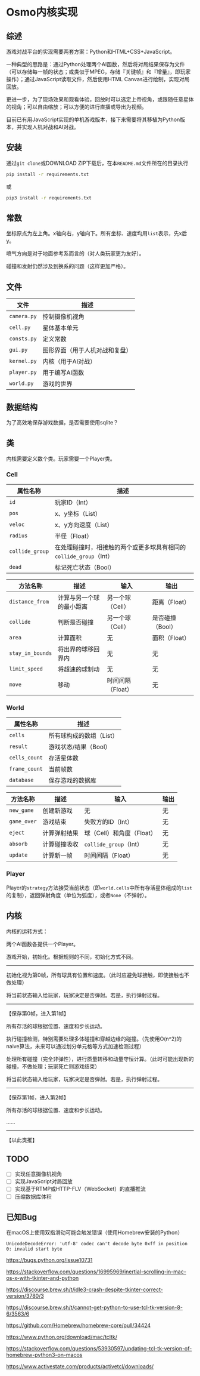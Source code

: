 # Osmo内核实现

## 综述

游戏对战平台的实现需要两套方案：Python和HTML+CSS+JavaScript。

一种典型的思路是：通过Python处理两个AI函数，然后将对局结果保存为文件（可以存储每一帧的状态；或类似于MPEG，存储『关键帧』和『增量』，即玩家操作）；通过JavaScript读取文件，然后使用HTML Canvas进行绘制，实现对局回放。

更进一步，为了现场效果和观看体验，回放时可以选定上帝视角，或跟随任意星体的视角；可以自由缩放；可以方便的进行直播或导出为视频。

目前已有用JavaScript实现的单机游戏版本，接下来需要将其移植为Python版本，并实现人机对战和AI对战。

## 安装

通过`git clone`或DOWNLOAD ZIP下载后，在本`README.md`文件所在的目录执行

```bash
pip install -r requirements.txt
```

或

```bash
pip3 install -r requirements.txt
```

## 常数

坐标原点为左上角。x轴向右，y轴向下。所有坐标、速度均用`list`表示，先x后y。

喷气方向是对于地面参考系而言的（对人类玩家更为友好）。

碰撞和发射仍然涉及到换系的问题（这样更加严格）。

## 文件

| 文件 | 描述 |
| - | - |
| `camera.py` | 控制摄像机视角 |
| `cell.py` | 星体基本单元 |
| `consts.py` | 定义常数 |
| `gui.py` | 图形界面（用于人机对战和复盘） |
| `kernel.py` | 内核（用于AI对战） |
| `player.py` | 用于编写AI函数 |
| `world.py` | 游戏的世界 |

## 数据结构

为了高效地保存游戏数据，是否需要使用sqlite？

## 类

内核需要定义数个类。玩家需要一个Player类。

### Cell

| 属性名称 | 描述 |
| - | - |
| `id` | 玩家ID（Int） |
| `pos` | x、y坐标（List） |
| `veloc` | x、y方向速度（List） |
| `radius` | 半径（Float） |
| `collide_group` | 在处理碰撞时，相接触的两个或更多球具有相同的`collide_group`（Int） |
| `dead` | 标记死亡状态（Bool） |

| 方法名称 | 描述 | 输入 | 输出 |
| - | - | - | - |
| `distance_from` | 计算与另一个球的最小距离 | 另一个球（Cell） | 距离（Float） |
| `collide` | 判断是否碰撞 | 另一个球（Cell） | 是否碰撞（Bool） |
| `area` | 计算面积 | 无 | 面积（Float） |
| `stay_in_bounds` | 将出界的球移回界内 | 无 | 无 |
| `limit_speed` | 将超速的球制动 | 无 | 无 |
| `move` | 移动 | 时间间隔（Float） | 无 |

### World

| 属性名称 | 描述 |
| - | - |
| `cells` | 所有球构成的数组（List） |
| `result` | 游戏状态/结果（Bool） |
| `cells_count` | 存活星体数 |
| `frame_count` | 当前帧数 |
| `database` | 保存游戏的数据库 |

| 方法名称 | 描述 | 输入 | 输出 |
| - | - | - | - |
| `new_game` | 创建新游戏 | 无 | 无 |
| `game_over` | 游戏结束 | 失败方的ID（Int） | 无 |
| `eject` | 计算弹射结果 | 球（Cell）和角度（Float） | 无 |
| `absorb` | 计算碰撞吸收 | `collide_group`（Int） | 无 |
| `update` | 计算新一帧 | 时间间隔（Float） | 无 |

### Player

Player的`strategy`方法接受当前状态（即`world.cells`中所有存活星体组成的`list`的复制），返回弹射角度（单位为弧度），或者`None`（不弹射）。

## 内核

内核的运转方式：

两个AI函数各提供一个Player。

游戏开始，初始化。根据规则的不同，初始化方式不同。

---

初始化视为第0帧，所有球具有位置和速度。（此时应避免球接触，即使接触也不做处理）

将当前状态输入给玩家，玩家决定是否弹射。若是，执行弹射过程。

---

【保存第0帧，进入第1帧】

所有存活的球根据位置、速度和步长运动。

执行碰撞检测，特别需要处理多体碰撞和穿越边缘的碰撞。（先使用O(n^2)的naive算法，未来可以通过划分单元格等方式加速检测过程）

处理所有碰撞（完全非弹性），进行质量转移和动量守恒计算。（此时可能出现新的碰撞，不做处理；玩家死亡则游戏结束）

将当前状态输入给玩家，玩家决定是否弹射。若是，执行弹射过程。

---

【保存第1帧，进入第2帧】

所有存活的球根据位置、速度和步长运动。

……

---

【以此类推】

## TODO

- [ ] 实现任意摄像机视角
- [ ] 实现JavaScript对局回放
- [ ] 实现基于RTMP或HTTP-FLV（WebSocket）的直播推流
- [ ] 压缩数据库体积

## 已知Bug

在macOS上使用双指滑动可能会触发错误（使用Homebrew安装的Python）

```
UnicodeDecodeError: 'utf-8' codec can't decode byte 0xff in position 0: invalid start byte
```

https://bugs.python.org/issue10731

https://stackoverflow.com/questions/16995969/inertial-scrolling-in-mac-os-x-with-tkinter-and-python

https://discourse.brew.sh/t/idle3-crash-despite-tkinter-correct-version/3780/3

https://discourse.brew.sh/t/cannot-get-python-to-use-tcl-tk-version-8-6/3563/6

https://github.com/Homebrew/homebrew-core/pull/34424

https://www.python.org/download/mac/tcltk/

https://stackoverflow.com/questions/53930597/updating-tcl-tk-version-of-homebrew-python3-on-macos

https://www.activestate.com/products/activetcl/downloads/
